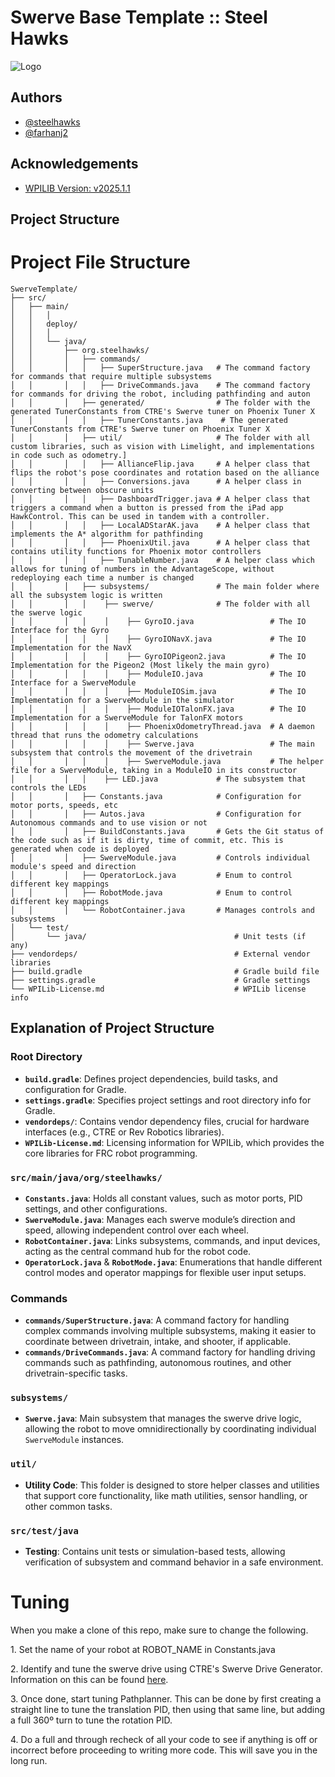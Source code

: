 

# Swerve Base Template :: Steel Hawks
![Logo](https://www.steelhawks.net/logo.svg)


## Authors

- [@steelhawks](https://www.github.com/steelhawks)
- [@farhanj2](https://www.github.com/farhanj2)


## Acknowledgements

 - [WPILIB Version: v2025.1.1](https://github.com/wpilibsuite/allwpilib/releases/tag/v2025.1.1)



## Project Structure

# Project File Structure

```plaintext
SwerveTemplate/
├── src/
│   ├── main/
│   │   │
│   │   deploy/
│   │   │
│   │   └── java/
│   │       ├── org.steelhawks/
│   │       │   ├── commands/
│   │       │   │   ├── SuperStructure.java   # The command factory for commands that require multiple subsystems
│   │       │   │   ├── DriveCommands.java    # The command factory for commands for driving the robot, including pathfinding and auton
│   │       │   ├── generated/                # The folder with the generated TunerConstants from CTRE's Swerve tuner on Phoenix Tuner X
│   │       │   │   ├── TunerConstants.java    # The generated TunerConstants from CTRE's Swerve tuner on Phoenix Tuner X
│   │       │   ├── util/                     # The folder with all custom libraries, such as vision with Limelight, and implementations in code such as odometry.]
│   │       │   │   ├── AllianceFlip.java     # A helper class that flips the robot's pose coordinates and rotation based on the alliance
│   │       │   │   ├── Conversions.java      # A helper class in converting between obscure units
│   │       │   │   ├── DashboardTrigger.java # A helper class that triggers a command when a button is pressed from the iPad app HawkControl. This can be used in tandem with a controller.
│   │       │   │   ├── LocalADStarAK.java    # A helper class that implements the A* algorithm for pathfinding
│   │       │   │   ├── PhoenixUtil.java      # A helper class that contains utility functions for Phoenix motor controllers
│   │       │   │   ├── TunableNumber.java    # A helper class which allows for tuning of numbers in the AdvantageScope, without redeploying each time a number is changed
│   │       │   ├── subsystems/               # The main folder where all the subsystem logic is written
│   │       │   │    ├── swerve/              # The folder with all the swerve logic
│   │       │   │    │    ├── GyroIO.java                 # The IO Interface for the Gyro
│   │       │   │    │    ├── GyroIONavX.java             # The IO Implementation for the NavX
│   │       │   │    │    ├── GyroIOPigeon2.java          # The IO Implementation for the Pigeon2 (Most likely the main gyro)
│   │       │   │    │    ├── ModuleIO.java               # The IO Interface for a SwerveModule
│   │       │   │    │    ├── ModuleIOSim.java            # The IO Implementation for a SwerveModule in the simulator
│   │       │   │    │    ├── ModuleIOTalonFX.java        # The IO Implementation for a SwerveModule for TalonFX motors
│   │       │   │    │    ├── PhoenixOdometryThread.java  # A daemon thread that runs the odometry calculations
│   │       │   │    │    ├── Swerve.java                 # The main subsystem that controls the movement of the drivetrain
│   │       │   │    │    ├── SwerveModule.java           # The helper file for a SwerveModule, taking in a ModuleIO in its constructor
│   │       │   │    ├── LED.java             # The subsystem that controls the LEDs
│   │       │   ├── Constants.java            # Configuration for motor ports, speeds, etc
│   │       │   ├── Autos.java                # Configuration for Autonomous commands and to use vision or not
│   │       │   ├── BuildConstants.java       # Gets the Git status of the code such as if it is dirty, time of commit, etc. This is generated when code is deployed
│   │       │   ├── SwerveModule.java         # Controls individual module's speed and direction
│   │       │   ├── OperatorLock.java         # Enum to control different key mappings
│   │       │   ├── RobotMode.java            # Enum to control different key mappings
│   │       │   └── RobotContainer.java       # Manages controls and subsystems
│   └── test/
│       └── java/                                 # Unit tests (if any)
├── vendordeps/                                   # External vendor libraries
├── build.gradle                                  # Gradle build file
├── settings.gradle                               # Gradle settings
└── WPILib-License.md                             # WPILib license info
```

## Explanation of Project Structure

### Root Directory
- **`build.gradle`**: Defines project dependencies, build tasks, and configuration for Gradle.
- **`settings.gradle`**: Specifies project settings and root directory info for Gradle.
- **`vendordeps/`**: Contains vendor dependency files, crucial for hardware interfaces (e.g., CTRE or Rev Robotics libraries).
- **`WPILib-License.md`**: Licensing information for WPILib, which provides the core libraries for FRC robot programming.

### `src/main/java/org/steelhawks/`
- **`Constants.java`**: Holds all constant values, such as motor ports, PID settings, and other configurations.
- **`SwerveModule.java`**: Manages each swerve module’s direction and speed, allowing independent control over each wheel.
- **`RobotContainer.java`**: Links subsystems, commands, and input devices, acting as the central command hub for the robot code.
- **`OperatorLock.java`** & **`RobotMode.java`**: Enumerations that handle different control modes and operator mappings for flexible user input setups.

### Commands
- **`commands/SuperStructure.java`**: A command factory for handling complex commands involving multiple subsystems, making it easier to coordinate between drivetrain, intake, and shooter, if applicable.
- **`commands/DriveCommands.java`**: A command factory for handling driving commands such as pathfinding, autonomous routines, and other drivetrain-specific tasks.

### `subsystems/`
- **`Swerve.java`**: Main subsystem that manages the swerve drive logic, allowing the robot to move omnidirectionally by coordinating individual `SwerveModule` instances.

### `util/`
- **Utility Code**: This folder is designed to store helper classes and utilities that support core functionality, like math utilities, sensor handling, or other common tasks.

### `src/test/java`
- **Testing**: Contains unit tests or simulation-based tests, allowing verification of subsystem and command behavior in a safe environment.

# Tuning
<p>When you make a clone of this repo, make sure to change the following.</p>
<p>1. Set the name of your robot at ROBOT_NAME in Constants.java</p>
<p>2. Identify and tune the swerve drive using CTRE's Swerve Drive Generator. Information on this can be found <a href="https://v6.docs.ctr-electronics.com/en/2024/docs/tuner/tuner-swerve/creating-your-project.html">here</a>.</p>
<p>3. Once done, start tuning Pathplanner. This can be done by first creating a straight line to tune the translation PID, then using that same line, but adding a full 360º turn to tune the rotation PID.</p>
<p>4. Do a full and through recheck of all your code to see if anything is off or incorrect before proceeding to writing more code. This will save you in the long run.</p>
